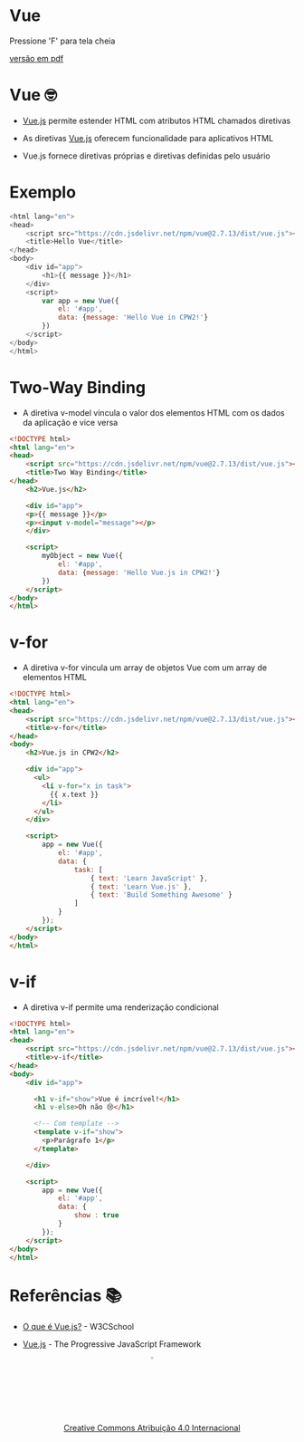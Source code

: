 <!-- .slide:  data-background-opacity="0.1" data-background-image="https://miro.medium.com/max/1800/1*6ahbWjp_g9hqhaTDSJOL1Q.png" data-transition="convex"  -->
# Vue
<!-- .element: style="margin-bottom:100px; font-size: 50px; color:white; font-family: Marker Felt;" -->

Pressione 'F' para tela cheia
<!-- .element: style="font-size: small; color:white;" -->

[versão em pdf](?print-pdf)
<!-- .element: style="font-size: small;" -->


<!-- .slide: data-background="#4AA791" data-transition="convex"  -->
# Vue 🤓
<!-- .element: style="margin-bottom:50px; font-size: 40px; font-family: Marker Felt; color:#2B2625" -->

* [Vue.js](https://vuejs.org) permite estender HTML com atributos HTML chamados diretivas
<!-- .element: style="margin-bottom:50px; font-size: 23px; font-family: arial; color:#F5F5F5" -->

* As diretivas [Vue.js](https://vuejs.org) oferecem funcionalidade para aplicativos HTML
<!-- .element: style="margin-bottom:50px; font-size: 23px; font-family: arial; color:#F5F5F5" -->

* Vue.js fornece diretivas próprias e diretivas definidas pelo usuário
<!-- .element: style="margin-bottom:50px; font-size: 23px; font-family: arial; color:#F5F5F5" -->


<!-- .slide: data-background="#4AA791" data-transition="convex"  -->
# Exemplo
<!-- .element: style="margin-bottom:50px; font-size: 40px; font-family: Marker Felt; color:#2B2625" -->

```js
<html lang="en">
<head>
    <script src="https://cdn.jsdelivr.net/npm/vue@2.7.13/dist/vue.js"></script>
    <title>Hello Vue</title>
</head>
<body>
    <div id="app">
        <h1>{{ message }}</h1>
    </div>
    <script>
        var app = new Vue({
            el: '#app',
            data: {message: 'Hello Vue in CPW2!'}
        })
    </script>
</body>
</html>
```
<!-- .element: style="margin-bottom:50px; font-size: 18px; font-family: Courier New; background-color: white" -->


<!-- .slide: data-background="#4AA791" data-transition="convex"  -->
# Two-Way Binding
<!-- .element: style="margin-bottom:50px; font-size: 40px; font-family: Marker Felt; color:#2B2625" -->

* A diretiva v-model vincula o valor dos elementos HTML com os dados da aplicação e vice versa
<!-- .element: style="margin-bottom:50px; font-size: 23px; font-family: arial; color:#F5F5F5" -->

```html
<!DOCTYPE html>
<html lang="en">
<head>
    <script src="https://cdn.jsdelivr.net/npm/vue@2.7.13/dist/vue.js"></script>
    <title>Two Way Binding</title>
</head>
    <h2>Vue.js</h2>

    <div id="app">
    <p>{{ message }}</p>
    <p><input v-model="message"></p>
    </div>

    <script>
        myObject = new Vue({
            el: '#app',
            data: {message: 'Hello Vue.js in CPW2!'}
        })
    </script>
</body>
</html>
```
<!-- .element: style="margin-bottom:50px; font-size: 18px; font-family: Courier New; background-color: white" -->


<!-- .slide: data-background="#4AA791" data-transition="convex"  -->
# v-for
<!-- .element: style="margin-bottom:50px; font-size: 40px; font-family: Marker Felt; color:#2B2625" -->

* A diretiva v-for vincula um array de objetos Vue com um array de elementos HTML
<!-- .element: style="margin-bottom:50px; font-size: 23px; font-family: arial; color:#F5F5F5" -->

```html
<!DOCTYPE html>
<html lang="en">
<head>
    <script src="https://cdn.jsdelivr.net/npm/vue@2.7.13/dist/vue.js"></script>
    <title>v-for</title>
</head>
<body>
    <h2>Vue.js in CPW2</h2>

    <div id="app">
      <ul>
        <li v-for="x in task">
          {{ x.text }}
        </li>
      </ul>
    </div>

    <script>
        app = new Vue({
            el: '#app',
            data: {
                task: [
                    { text: 'Learn JavaScript' },
                    { text: 'Learn Vue.js' },
                    { text: 'Build Something Awesome' }
                ]
            }
        });
    </script>
</body>
</html>
```
<!-- .element: style="margin-bottom:50px; font-size: 16px; font-family: Courier New; background-color: white" -->


<!-- .slide: data-background="#4AA791" data-transition="convex"  -->
# v-if
<!-- .element: style="margin-bottom:50px; font-size: 40px; font-family: Marker Felt; color:#2B2625" -->

* A diretiva v-if permite uma renderização condicional
<!-- .element: style="margin-bottom:50px; font-size: 23px; font-family: arial; color:#F5F5F5" -->

```html
<!DOCTYPE html>
<html lang="en">
<head>
    <script src="https://cdn.jsdelivr.net/npm/vue@2.7.13/dist/vue.js"></script>
    <title>v-if</title>
</head>
<body>
    <div id="app">

      <h1 v-if="show">Vue é incrível!</h1>
      <h1 v-else>Oh não 😢</h1>

      <!-- Com template -->
      <template v-if="show">
        <p>Parágrafo 1</p>
      </template>

    </div>

    <script>
        app = new Vue({
            el: '#app',
            data: {
                show : true
            }
        });
    </script>
</body>
</html>
```
<!-- .element: style="margin-bottom:50px; font-size: 16px; font-family: Courier New; background-color: white" -->


<!-- .slide:  data-background-opacity="0.1" data-background-image="https://miro.medium.com/max/1800/1*6ahbWjp_g9hqhaTDSJOL1Q.png" data-transition="convex"  -->
# Referências 📚
<!-- .element: style="margin-bottom:50px; font-size: 50px; color:2B2625; font-family: Marker Felt;" -->

* [O que é Vue.js?](https://www.w3schools.com/whatis/whatis_vue.asp) - W3CSchool
<!-- .element: style="margin-bottom:40px; font-size: 25px; color:white; font-family: arial;" -->

* [Vue.js](https://vuejs.org) - The Progressive JavaScript Framework
<!-- .element: style="margin-bottom:40px; font-size: 25px; color:white; font-family: arial;" -->

<center>
<a href="https://rpmhub.dev" target="blanck"><img src="../../imgs/logo.png" alt="Rodrigo Prestes Machado" width="3%" height="3%" border=0 style="border:0; text-decoration:none; outline:none"></a><br/>
<a rel="license" href="http://creativecommons.org/licenses/by/4.0/">Creative Commons Atribuição 4.0 Internacional</a>
<!-- .element: style="margin-bottom:40px; font-size: 14px; color:white; font-family: arial;" -->